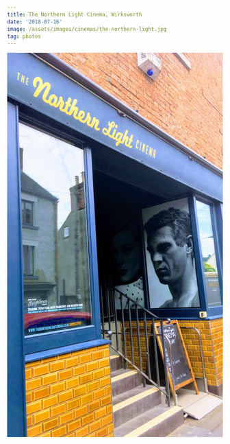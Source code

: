 ```yaml
---
title: The Northern Light Cinema, Wirksworth
date: '2018-07-16'
image: /assets/images/cinemas/the-northern-light.jpg
tag: photos
---
```


![image](/assets/images/cinemas/the-northern-light.jpg)
